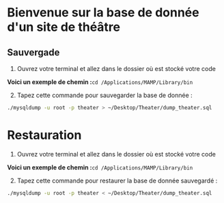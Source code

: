 # Bienvenue sur la base de donnée d'un site de théâtre

## Sauvergade 

1. Ouvrez votre terminal et allez dans le dossier où est stocké votre code

**Voici un exemple de chemin :**```cd /Applications/MAMP/Library/bin```

2. Tapez cette commande pour sauvegarder la base de donnée : 
```bash 
./mysqldump -u root -p theater > ~/Desktop/Theater/dump_theater.sql
```

# Restauration 

1. Ouvrez votre terminal et allez dans le dossier où est stocké votre code 
 
**Voici un exemple de chemin :**```cd /Applications/MAMP/Library/bin```

2. Tapez cette commande pour restaurer la base de donnée sauvegardé : 
```bash 
./mysqldump -u root -p theater < ~/Desktop/Theater/dump_theater.sql
```


